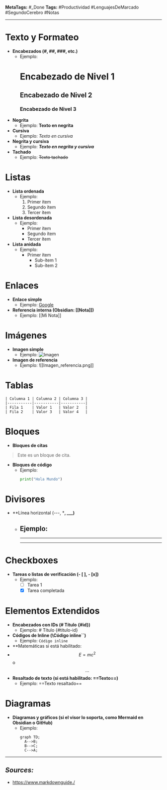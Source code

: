 **MetaTags:** #_Done 
**Tags:** #Productividad  #LenguajesDeMarcado #SegundoCerebro #Notas
- - -
# Texto y Formateo
- **Encabezados (#, ##, ###, etc.)**
    - Ejemplo: 
        # Encabezado de Nivel 1
        ## Encabezado de Nivel 2
        ### Encabezado de Nivel 3
- **Negrita**
    - Ejemplo: **Texto en negrita**
- **Cursiva**
    - Ejemplo: *Texto en cursiva*
- **Negrita y cursiva**
    - Ejemplo: ***Texto en negrita y cursiva***
- **Tachado**
    - Ejemplo: ~~Texto tachado~~
# Listas
- **Lista ordenada**
    - Ejemplo:
        1. Primer ítem
        2. Segundo ítem
        3. Tercer ítem
- **Lista desordenada**
    - Ejemplo:
        - Primer ítem
        - Segundo ítem
        - Tercer ítem
- **Lista anidada**
    - Ejemplo:
        - Primer ítem
            - Sub-ítem 1
            - Sub-ítem 2
# Enlaces
- **Enlace simple**
    - Ejemplo: [Google](https://www.google.com)
- **Referencia interna (Obsidian: [[Nota]])**
    - Ejemplo: [[Mi Nota]]
# Imágenes
- **Imagen simple**
    - Ejemplo: ![Imagen](https://via.placeholder.com/150)
- **Imagen de referencia**
    - Ejemplo: ![[Imagen_referencia.png]]
# Tablas
	
    | Columna 1 | Columna 2 | Columna 3 |
    |-----------|-----------|-----------|
    | Fila 1    | Valor 1   | Valor 2   |
    | Fila 2    | Valor 3   | Valor 4   |
	
# Bloques
- **Bloques de citas**

> Este es un bloque de cita.

- **Bloques de código**
    - Ejemplo:
        ```python
        print("Hola Mundo")
        ```
# Divisores
- **Línea horizontal (---, ***, ___)**
    - Ejemplo:
        ---
        ***
        ___
# Checkboxes
- **Tareas o listas de verificación (- [ ], - [x])**
    - Ejemplo:
        - [ ] Tarea 1
        - [x] Tarea completada
# Elementos Extendidos
- **Encabezados con IDs (# Título {#id})**
    - Ejemplo: # Título {#titulo-id}
- **Códigos de Inline (\Código inline\`\`)**
    - Ejemplo: `Código inline`
- **Matemáticas si está habilitado: 
- $$E = mc^2$$ o $$...$$
- **Resaltado de texto (si está habilitado: ==Texto==)**
    - Ejemplo: ==Texto resaltado==
# Diagramas
- **Diagramas y gráficos (si el visor lo soporta, como Mermaid en Obsidian o GitHub)**
    - Ejemplo:
        ```mermaid
        graph TD;
          A-->B;
          B-->C;
          C-->A;
        ```
- - - 
## ***Sources:***
- https://www.markdownguide./